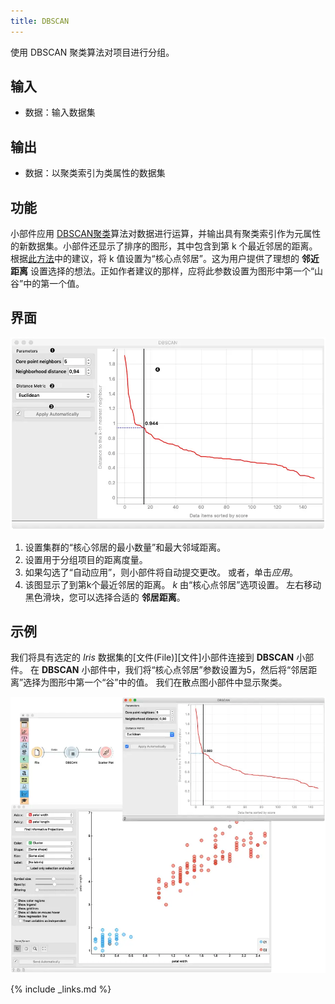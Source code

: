 ```yaml
---
title: DBSCAN
---
```


使用 DBSCAN 聚类算法对项目进行分组。




## 输入

- 数据：输入数据集
## 输出
- 数据：以聚类索引为类属性的数据集

## 功能
小部件应用 [DBSCAN聚类](https://en.wikipedia.org/wiki/DBSCAN)算法对数据进行运算，并输出具有聚类索引作为元属性的新数据集。小部件还显示了排序的图形，其中包含到第 k 个最近邻居的距离。根据[此方法](https://www.aaai.org/Papers/KDD/1996/KDD96-037.pdf)中的建议，将 k 值设置为“核心点邻居”。这为用户提供了理想的 **邻近距离** 设置选择的想法。正如作者建议的那样，应将此参数设置为图形中第一个“山谷”中的第一个值。


## 界面
![](/assets/images/unsupervised/dbscan-stamped.png.webp)

1. 设置集群的“核心邻居的最小数量”和最大邻域距离。
2. 设置用于分组项目的距离度量。
3. 如果勾选了“自动应用”，则小部件将自动提交更改。 或者，单击*应用*。
4. 该图显示了到第k个最近邻居的距离。 *k* 由“核心点邻居”选项设置。 左右移动黑色滑块，您可以选择合适的 **邻居距离**。

## 示例

我们将具有选定的 *Iris* 数据集的[文件(File)][文件]小部件连接到 **DBSCAN** 小部件。 在 **DBSCAN** 小部件中，我们将“核心点邻居”参数设置为5，然后将“邻居距离”选择为图形中第一个“谷”中的值。 我们在散点图小部件中显示聚类。

![](/assets/images/unsupervised/dbscan-example.png.webp)

{% include _links.md %}